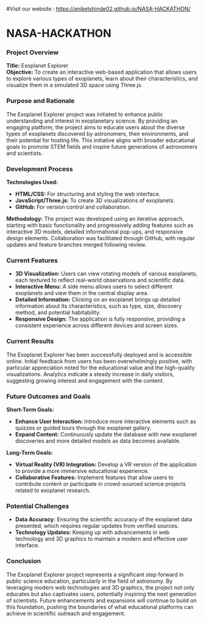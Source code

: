 #Visit our website : https://aniketshinde02.github.io/NASA-HACKATHON/
# NASA-HACKATHON



### Project Overview
**Title:** Exoplanet Explorer  
**Objective:** To create an interactive web-based application that allows users to explore various types of exoplanets, learn about their characteristics, and visualize them in a simulated 3D space using Three.js.

### Purpose and Rationale
The Exoplanet Explorer project was initiated to enhance public understanding and interest in exoplanetary science. By providing an engaging platform, the project aims to educate users about the diverse types of exoplanets discovered by astronomers, their environments, and their potential for hosting life. This initiative aligns with broader educational goals to promote STEM fields and inspire future generations of astronomers and scientists.

### Development Process
**Technologies Used:**
- **HTML/CSS:** For structuring and styling the web interface.
- **JavaScript/Three.js:** To create 3D visualizations of exoplanets.
- **GitHub:** For version control and collaboration.

**Methodology:**
The project was developed using an iterative approach, starting with basic functionality and progressively adding features such as interactive 3D models, detailed informational pop-ups, and responsive design elements. Collaboration was facilitated through GitHub, with regular updates and feature branches merged following review.

### Current Features
- **3D Visualization:** Users can view rotating models of various exoplanets, each textured to reflect real-world observations and scientific data.
- **Interactive Menu:** A side menu allows users to select different exoplanets and view them in the central display area.
- **Detailed Information:** Clicking on an exoplanet brings up detailed information about its characteristics, such as type, size, discovery method, and potential habitability.
- **Responsive Design:** The application is fully responsive, providing a consistent experience across different devices and screen sizes.

### Current Results
The Exoplanet Explorer has been successfully deployed and is accessible online. Initial feedback from users has been overwhelmingly positive, with particular appreciation noted for the educational value and the high-quality visualizations. Analytics indicate a steady increase in daily visitors, suggesting growing interest and engagement with the content.

### Future Outcomes and Goals
**Short-Term Goals:**
- **Enhance User Interaction:** Introduce more interactive elements such as quizzes or guided tours through the exoplanet gallery.
- **Expand Content:** Continuously update the database with new exoplanet discoveries and more detailed models as data becomes available.

**Long-Term Goals:**
- **Virtual Reality (VR) Integration:** Develop a VR version of the application to provide a more immersive educational experience.
- **Collaborative Features:** Implement features that allow users to contribute content or participate in crowd-sourced science projects related to exoplanet research.

### Potential Challenges
- **Data Accuracy:** Ensuring the scientific accuracy of the exoplanet data presented, which requires regular updates from verified sources.
- **Technology Updates:** Keeping up with advancements in web technology and 3D graphics to maintain a modern and effective user interface.

### Conclusion
The Exoplanet Explorer project represents a significant step forward in public science education, particularly in the field of astronomy. By leveraging modern web technologies and 3D graphics, the project not only educates but also captivates users, potentially inspiring the next generation of scientists. Future enhancements and expansions will continue to build on this foundation, pushing the boundaries of what educational platforms can achieve in scientific outreach and engagement.
